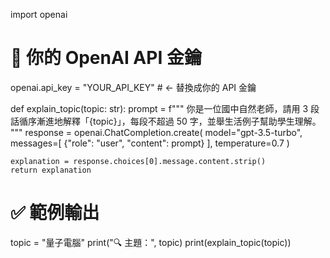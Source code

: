 import openai

# 🔐 你的 OpenAI API 金鑰
openai.api_key = "YOUR_API_KEY"  # <- 替換成你的 API 金鑰

def explain_topic(topic: str):
    prompt = f"""
你是一位國中自然老師，請用 3 段話循序漸進地解釋「{topic}」，每段不超過 50 字，並舉生活例子幫助學生理解。
"""
    response = openai.ChatCompletion.create(
        model="gpt-3.5-turbo",
        messages=[
            {"role": "user", "content": prompt}
        ],
        temperature=0.7
    )

    explanation = response.choices[0].message.content.strip()
    return explanation

# ✅ 範例輸出
topic = "量子電腦"
print("🔍 主題：", topic)
print(explain_topic(topic))
